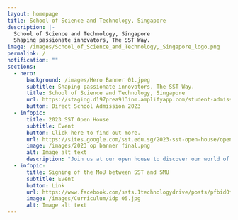 ```yaml
---
layout: homepage
title: School of Science and Technology, Singapore
description: |-
  School of Science and Technology, Singapore
  Shaping passionate innovators, The SST Way.
image: /images/School_of_Science_and_Technology,_Singapore_logo.png
permalink: /
notification: ""
sections:
  - hero:
      background: /images/Hero Banner 01.jpeg
      subtitle: Shaping passionate innovators, The SST Way.
      title: School of Science and Technology, Singapore
      url: https://staging.d197prea913inm.amplifyapp.com/student-admission/s1-admission/
      button: Direct School Admission 2023
  - infopic:
      title: 2023 SST Open House
      subtitle: Event
      button: Click here to find out more.
      url: https://sites.google.com/sst.edu.sg/2023-sst-open-house/open-house-programmes
      image: /images/2023 op banner final.png
      alt: Image alt text
      description: "Join us at our open house to discover our world of innovation. "
  - infopic:
      title: Signing of the MoU between SST and SMU
      subtitle: Event
      button: Link
      url: https://www.facebook.com/ssts.1technologydrive/posts/pfbid0fbq6FCZVcAoaEm5WfdvvfJc9bkZaoNCSWvwNjWf8XP6AdWE6hq9Ev2eF4nxVGdN8l
      image: /images/Curriculum/idp 05.jpg
      alt: Image alt text
---
```

